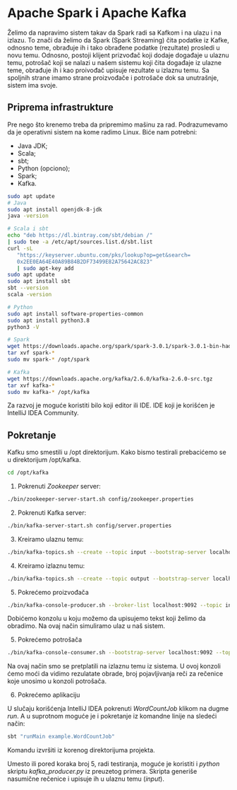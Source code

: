 # Apache Spark i Apache Kafka

Želimo da napravimo sistem takav da Spark radi sa Kafkom i na ulazu i na izlazu. To znači da želimo da
Spark (Spark Streaming) čita podatke iz Kafke, odnosno teme, obrađuje ih i tako obrađene podatke (rezultate)
prosledi u novu temu. Odnosno, postoji klijent prizvođač koji dodaje događaje u ulaznu temu, potrošač koji
se nalazi u našem sistemu koji čita događaje iz ulazne teme, obrađuje ih i kao proivođač upisuje rezultate u
izlaznu temu. Sa spoljnih strane imamo strane proizvođače i potrošače dok sa unutrašnje, sistem ima svoje.

## Priprema infrastrukture

Pre nego što krenemo treba da pripremimo mašinu za rad. Podrazumevamo da je operativni sistem na kome radimo Linux. Biće nam potrebni:

- Java JDK;
- Scala;
- sbt;
- Python (opciono);
- Spark;
- Kafka.

```sh
sudo apt update
# Java
sudo apt install openjdk-8-jdk
java -version

# Scala i sbt
echo "deb https://dl.bintray.com/sbt/debian /" 
| sudo tee -a /etc/apt/sources.list.d/sbt.list
curl -sL 
   "https://keyserver.ubuntu.com/pks/lookup?op=get&search=
   0x2EE0EA64E40A89B84B2DF73499E82A75642AC823" 
   | sudo apt-key add
sudo apt update
sudo apt install sbt
sbt --version
scala -version

# Python
sudo apt install software-properties-common
sudo apt install python3.8
python3 -V

# Spark
wget https://downloads.apache.org/spark/spark-3.0.1/spark-3.0.1-bin-hadoop2.7.tgz
tar xvf spark-*
sudo mv spark-* /opt/spark

# Kafka
wget https://downloads.apache.org/kafka/2.6.0/kafka-2.6.0-src.tgz
tar xvf kafka-*
sudo mv kafka-* /opt/kafka
```

Za razvoj je moguće koristiti bilo koji editor ili IDE. IDE koji je korišćen je IntelliJ IDEA Community.

## Pokretanje

Kafku smo smestili u /opt direktorijum. Kako bismo testirali prebacićemo se u direktorijum /opt/kafka.

```sh
cd /opt/kafka
```

1. Pokrenuti *Zookeeper* server:
```sh
./bin/zookeeper-server-start.sh config/zookeeper.properties
```

2. Pokrenuti Kafka server:
```sh
./bin/kafka-server-start.sh config/server.properties
```

3. Kreiramo ulaznu temu:
```sh
./bin/kafka-topics.sh --create --topic input --bootstrap-server localhost:9092
```

4. Kreiramo izlaznu temu:
```sh
./bin/kafka-topics.sh --create --topic output --bootstrap-server localhost:9092
```

5. Pokrećemo proizvođača
```sh
./bin/kafka-console-producer.sh --broker-list localhost:9092 --topic input
```

Dobićemo konzolu u koju možemo da upisujemo tekst koji želimo da obradimo. Na ovaj način simuliramo ulaz u naš sistem.

5. Pokrećemo potrošača
```sh
./bin/kafka-console-consumer.sh --bootstrap-server localhost:9092 --topic output
```

Na ovaj način smo se pretplatili na izlaznu temu iz sistema. U ovoj konzoli ćemo moći da vidimo rezulatate obrade, broj pojavljivanja reči za rečenice koje unosimo u konzoli potrošača.

6. Pokrećemo aplikaciju

U slučaju korišćenja IntelliJ IDEA pokrenuti *WordCountJob* klikom na dugme *run*. A u suprotnom moguće je i pokretanje iz komandne linije na sledeći način:
```sh
sbt "runMain example.WordCountJob"
```

Komandu izvršiti iz korenog direktorijuma projekta.

Umesto ili pored koraka broj 5, radi testiranja, moguće je koristiti i *python* skriptu *kafka_producer.py* iz preuzetog primera. Skripta generiše nasumične rečenice i upisuje ih u ulaznu temu (*input*).
